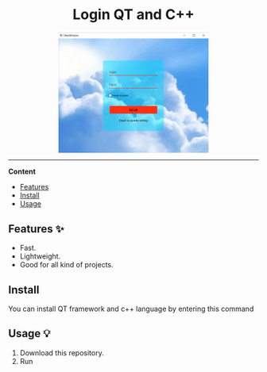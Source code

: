 <div align="center">
  <h1>
    <b>Login QT and C++</b>
    <br>
  </h1>
      <img src="https://github.com/dasturbek/Login_Qt_cpp/blob/master/img.png" width=60% align="center"><br> 
    </a>
    
</div>

---

**Content**

* [Features](##features)
* [Install](##install)
* [Usage](##usage)

## Features ✨
* Fast.
* Lightweight.
* Good for all kind of projects.

## Install

You can install QT framework and c++ language by entering this command

## Usage 💡
1. Download this repository.
2. Run
